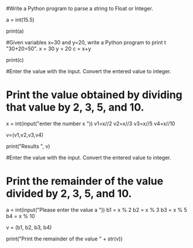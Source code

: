 #Write a Python program to parse a string to Float or Integer.

a = int(15.5)

print(a)

#Given variables x=30 and y=20, write a Python program to print t "30+20=50".
x = 30
y = 20
c = x+y

print(c)

#Enter the value with the input. Convert the entered value to integer.
# Print the value obtained by dividing that value by 2, 3, 5, and 10.
x = int(input("enter the number x "))
v1=x//2
v2=x//3
v3=x//5
v4=x//10

v=(v1,v2,v3,v4)

print("Results ", v)


#Enter the value with the input. Convert the entered value to integer.
# Print the remainder of the value divided by 2, 3, 5, and 10.
a = int(input("Please enter the value a "))
b1 = x % 2
b2 = x % 3
b3 = x % 5
b4 = x % 10

v = (b1, b2, b3, b4)

print("Print the remainder of the value " + str(v))
